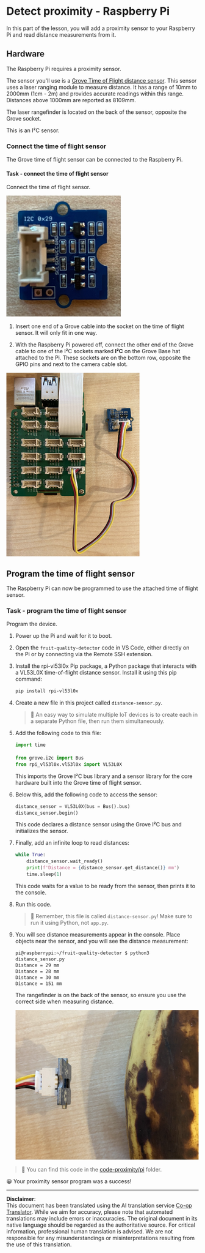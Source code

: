 <!--
CO_OP_TRANSLATOR_METADATA:
{
  "original_hash": "6145a1d791731c8a9d0afd0a1bae5108",
  "translation_date": "2025-08-28T19:02:28+00:00",
  "source_file": "4-manufacturing/lessons/4-trigger-fruit-detector/pi-proximity.md",
  "language_code": "en"
}
-->
# Detect proximity - Raspberry Pi

In this part of the lesson, you will add a proximity sensor to your Raspberry Pi and read distance measurements from it.

## Hardware

The Raspberry Pi requires a proximity sensor.

The sensor you'll use is a [Grove Time of Flight distance sensor](https://www.seeedstudio.com/Grove-Time-of-Flight-Distance-Sensor-VL53L0X.html). This sensor uses a laser ranging module to measure distance. It has a range of 10mm to 2000mm (1cm - 2m) and provides accurate readings within this range. Distances above 1000mm are reported as 8109mm.

The laser rangefinder is located on the back of the sensor, opposite the Grove socket.

This is an I²C sensor.

### Connect the time of flight sensor

The Grove time of flight sensor can be connected to the Raspberry Pi.

#### Task - connect the time of flight sensor

Connect the time of flight sensor.

![A grove time of flight sensor](../../../../../translated_images/grove-time-of-flight-sensor.d82ff2165bfded9f485de54d8d07195a6270a602696825fca19f629ddfe94e86.en.png)

1. Insert one end of a Grove cable into the socket on the time of flight sensor. It will only fit in one way.

1. With the Raspberry Pi powered off, connect the other end of the Grove cable to one of the I²C sockets marked **I²C** on the Grove Base hat attached to the Pi. These sockets are on the bottom row, opposite the GPIO pins and next to the camera cable slot.

![The grove time of flight sensor connected to the I squared C socket](../../../../../translated_images/pi-time-of-flight-sensor.58c8dc04eb3bfb57a7c3019f031433ef4d798d4d7603d565afbf6f3802840dba.en.png)

## Program the time of flight sensor

The Raspberry Pi can now be programmed to use the attached time of flight sensor.

### Task - program the time of flight sensor

Program the device.

1. Power up the Pi and wait for it to boot.

1. Open the `fruit-quality-detector` code in VS Code, either directly on the Pi or by connecting via the Remote SSH extension.

1. Install the rpi-vl53l0x Pip package, a Python package that interacts with a VL53L0X time-of-flight distance sensor. Install it using this pip command:

    ```sh
    pip install rpi-vl53l0x
    ```

1. Create a new file in this project called `distance-sensor.py`.

    > 💁 An easy way to simulate multiple IoT devices is to create each in a separate Python file, then run them simultaneously.

1. Add the following code to this file:

    ```python
    import time
    
    from grove.i2c import Bus
    from rpi_vl53l0x.vl53l0x import VL53L0X
    ```

    This imports the Grove I²C bus library and a sensor library for the core hardware built into the Grove time of flight sensor.

1. Below this, add the following code to access the sensor:

    ```python
    distance_sensor = VL53L0X(bus = Bus().bus)
    distance_sensor.begin()    
    ```

    This code declares a distance sensor using the Grove I²C bus and initializes the sensor.

1. Finally, add an infinite loop to read distances:

    ```python
    while True:
        distance_sensor.wait_ready()
        print(f'Distance = {distance_sensor.get_distance()} mm')
        time.sleep(1)
    ```

    This code waits for a value to be ready from the sensor, then prints it to the console.

1. Run this code.

    > 💁 Remember, this file is called `distance-sensor.py`! Make sure to run it using Python, not `app.py`.

1. You will see distance measurements appear in the console. Place objects near the sensor, and you will see the distance measurement:

    ```output
    pi@raspberrypi:~/fruit-quality-detector $ python3 distance_sensor.py 
    Distance = 29 mm
    Distance = 28 mm
    Distance = 30 mm
    Distance = 151 mm
    ```

    The rangefinder is on the back of the sensor, so ensure you use the correct side when measuring distance.

    ![The rangefinder on the back of the time of flight sensor pointing at a banana](../../../../../translated_images/time-of-flight-banana.079921ad8b1496e4525dc26b4cdc71a076407aba3e72ba113ba2e38febae92c5.en.png)

> 💁 You can find this code in the [code-proximity/pi](../../../../../4-manufacturing/lessons/4-trigger-fruit-detector/code-proximity/pi) folder.

😀 Your proximity sensor program was a success!

---

**Disclaimer**:  
This document has been translated using the AI translation service [Co-op Translator](https://github.com/Azure/co-op-translator). While we aim for accuracy, please note that automated translations may include errors or inaccuracies. The original document in its native language should be regarded as the authoritative source. For critical information, professional human translation is advised. We are not responsible for any misunderstandings or misinterpretations resulting from the use of this translation.